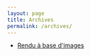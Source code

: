 ```yaml
---
layout: page
title: Archives
permalink: /archives/
---
```


* [Rendu à base d'images](/archives/2002-05-01-rendu-a-bases-d-images)